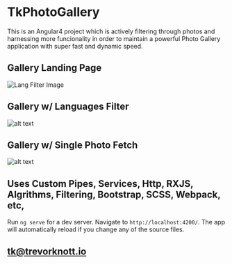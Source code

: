 # TkPhotoGallery

This is an Angular4 project which is actively filtering through photos and harnessing more funcionality in order to maintain a powerful Photo Gallery application with super fast and dynamic speed.


## Gallery Landing Page
![Lang Filter Image](http://i1376.photobucket.com/albums/ah11/asciiAlien/filtered-gal_zps3sulabx6.png)

## Gallery w/ Languages Filter
![alt text](https://i.ytimg.com/vi/lt0WQ8JzLz4/maxresdefault.jpg)

## Gallery w/ Single Photo Fetch
![alt text](https://i.ytimg.com/vi/lt0WQ8JzLz4/maxresdefault.jpg)

## Uses Custom Pipes, Services, Http, RXJS, Algrithms, Filtering, Bootstrap, SCSS, Webpack, etc, 

Run `ng serve` for a dev server. Navigate to `http://localhost:4200/`. The app will automatically reload if you change any of the source files.

## tk@trevorknott.io



